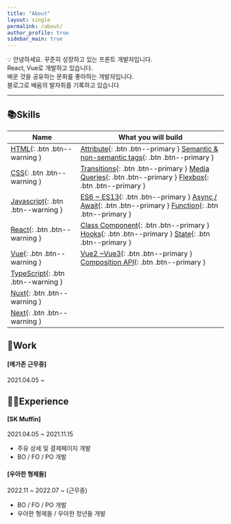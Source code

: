 ```yaml
---
title: "About"
layout: single
permalink: /about/
author_profile: true
sidebar_main: true
---
```


<div class="notice--my">
💡 안녕하세요. 
꾸준히 성장하고 있는 프론트 개발자입니다. <br>
React, Vue로 개발하고 있습니다. <br>
배운 것을 공유하는 문화를 좋아하는 개발자입니다.<br>
블로그로 배움의 발자취를 기록하고 있습니다<br>

</div>

---

## 📚Skills

| Name                                  | What you will build                                                                                                |
| ------------------------------------- | ------------------------------------------------------------------------------------------------------------------ |
| [HTML](){: .btn .btn--warning }       | [Attribute](){: .btn .btn--primary } [Semantic & non-semantic tags](){: .btn .btn--primary }                       |
| [CSS](){: .btn .btn--warning }        | [Transitions](){: .btn .btn--primary } [Media Queries](){: .btn .btn--primary } [Flexbox](){: .btn .btn--primary } |
| [Javascript](){: .btn .btn--warning } | [ES6 ~ ES13](){: .btn .btn--primary } [Async / Await](){: .btn .btn--primary } [Function](){: .btn .btn--primary } |
| [React](){: .btn .btn--warning }      | [Class Component](){: .btn .btn--primary } [Hooks](){: .btn .btn--primary } [State](){: .btn .btn--primary }       |
| [Vue](){: .btn .btn--warning }        | [Vue2 ~Vue3](){: .btn .btn--primary } [Composition API](){: .btn .btn--primary }                                   |
| [TypeScript](){: .btn .btn--warning } |
| [Nuxt](){: .btn .btn--warning }       |
| [Next](){: .btn .btn--warning }       |

## 📝Work

#### [메가존 근무중]

2021.04.05 ~

## 👩‍💻Experience

#### [SK Muffin]

2021.04.05 ~ 2021.11.15

- 주유 상세 및 결제페이지 개발
- BO / FO / PO 개발

#### [우아한 형제들]

2022.11 ~ 2022.07 ~ (근무중)

- BO / FO / PO 개발
- 우아한 형제들 / 우아한 청년들 개발
